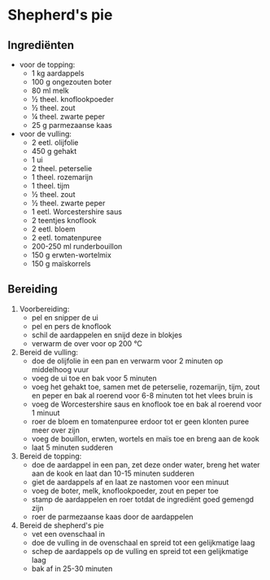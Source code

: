 # Shepherd's pie

## Ingrediënten

- voor de topping:
  - 1 kg aardappels
  - 100 g ongezouten boter
  - 80 ml melk
  - ½ theel. knoflookpoeder
  - ½ theel. zout
  - ¼ theel. zwarte peper
  - 25 g parmezaanse kaas
- voor de vulling:
  - 2 eetl. olijfolie
  - 450 g gehakt
  - 1 ui
  - 2 theel. peterselie
  - 1 theel. rozemarijn
  - 1 theel. tijm
  - ½ theel. zout
  - ½ theel. zwarte peper
  - 1 eetl.  Worcestershire saus
  - 2 teentjes knoflook
  - 2 eetl. bloem
  - 2 eetl. tomatenpuree
  - 200-250 ml runderbouillon
  - 150 g erwten-wortelmix
  - 150 g maïskorrels

## Bereiding
1. Voorbereiding:
   - pel en snipper de ui
   - pel en pers de knoflook
   - schil de aardappelen en snijd deze in blokjes
   - verwarm de over voor op 200 °C
2. Bereid de vulling:
   - doe de olijfolie in een pan en verwarm voor 2 minuten op middelhoog vuur
   - voeg de ui toe en bak voor 5 minuten
   - voeg het gehakt toe, samen met de peterselie, rozemarijn, tijm, zout en peper en bak al roerend voor 6-8 minuten tot het vlees bruin is
   - voeg de  Worcestershire saus en knoflook toe en bak al roerend voor 1 minuut
   - roer de bloem en tomatenpuree erdoor tot er geen klonten puree meer over zijn
   - voeg de bouillon, erwten, wortels en maïs toe en breng aan de kook
   - laat 5 minuten sudderen
3. Bereid de topping:
   - doe de aardappel in een pan, zet deze onder water, breng het water aan de kook en laat dan 10-15 minuten sudderen
   - giet de aardappels af en laat ze nastomen voor een minuut
   - voeg de boter, melk, knoflookpoeder, zout en peper toe
   - stamp de aardappelen en roer totdat de ingrediënt goed gemengd zijn
   - roer de parmezaanse kaas door de aardappelen
4. Bereid de shepherd's pie
   - vet een ovenschaal in
   - doe de vulling in de ovenschaal en spreid tot een gelijkmatige laag
   - schep de aardappels op de vulling en spreid tot een gelijkmatige laag
   - bak af in 25-30 minuten
